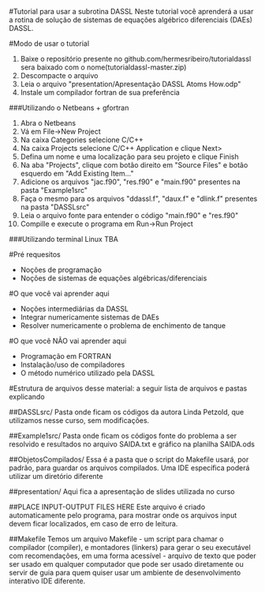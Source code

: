 #Tutorial para usar a subrotina DASSL
Neste tutorial você aprenderá a usar a rotina de solução de sistemas de equações algébrico diferenciais (DAEs) DASSL.

#Modo de usar o tutorial
1. Baixe o repositório presente no github.com/hermesribeiro/tutorialdassl sera baixado com o nome(tutorialdassl-master.zip)
3. Descompacte o arquivo
4. Leia o arquivo "presentation/Apresentação DASSL Atoms How.odp"
5. Instale um compilador fortran de sua preferência

###Utilizando o Netbeans + gfortran
1. Abra o Netbeans
2. Vá em File->New Project
3. Na caixa Categories selecione C/C++
4. Na caixa Projects selecione C/C++ Application e clique Next>
5. Defina um nome e uma localização para seu projeto e clique Finish
6. Na aba "Projects", clique com botão direito em "Source Files" e botão esquerdo em "Add Existing Item..."
7. Adicione os arquivos "jac.f90", "res.f90" e "main.f90" presentes na pasta "Example1src"
8. Faça o mesmo para os arquivos "ddassl.f", "daux.f" e "dlink.f" presentes na pasta "DASSLsrc"
9. Leia o arquivo fonte para entender o código "main.f90" e "res.f90"
10. Compille e execute o programa em Run->Run Project

###Utilizando terminal Linux 
TBA

#Pré requesitos
- Noções de programação
- Noções de sistemas de equações algébricas/diferenciais

#O que você vai aprender aqui
- Noções intermediárias da DASSL
- Integrar numericamente sistemas de DAEs
- Resolver numericamente o problema de enchimento de tanque

#O que você NÃO vai aprender aqui
- Programação em FORTRAN
- Instalação/uso de compiladores
- O método numérico utilizado pela DASSL

#Estrutura de arquivos desse material:
a seguir lista de arquivos e pastas explicando 

##DASSLsrc/
Pasta onde ficam os códigos da autora Linda Petzold, que utilizamos nesse curso, sem modificações.

##Example1src/
Pasta onde ficam os códigos fonte do problema a ser resolvido e resultados no arquivo SAIDA.txt e gráfico na planilha SAIDA.ods

##ObjetosCompilados/
Essa é a pasta que o script do Makefile usará, por padrão, para guardar os arquivos compilados.
Uma IDE específica poderá utilizar um diretório diferente

##presentation/
Aqui fica a apresentação de slides utilizada no curso

##PLACE INPUT-OUTPUT FILES HERE
Este arquivo é criado automaticamente pelo programa, para mostrar onde os arquivos input devem ficar localizados, em caso de erro de leitura.

##Makefile
Temos um arquivo Makefile - um script para chamar o compilador (compiler), e montadores (linkers) para gerar o seu executável
com recomendações, em uma forma acessível - arquivo de texto que poder ser usado em qualquer computador
que pode ser usado diretamente ou servir de guia para quem quiser usar um ambiente de desenvolvimento interativo IDE diferente.

